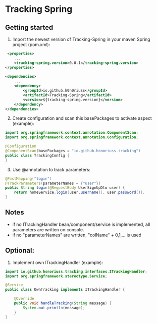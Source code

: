 # Tracking Spring
## Getting started
1. Import the newest version of Tracking-Spring in your maven Spring project (pom.xml):
````xml
 <properties>
    ...
    <tracking-spring.version>0.0.1</tracking-spring.version>
</properties>
    
<dependencies>
    ...
    <dependency>
        <groupId>io.github.h0n0riuss</groupId>
        <artifactId>Tracking-Spring</artifactId>
        <version>${tracking-spring.version}</version>
    </dependency>
</dependencies>
````

2. Create configuration and scan this basePackages to activate aspect (example):
````java
import org.springframework.context.annotation.ComponentScan;
import org.springframework.context.annotation.Configuration;

@Configuration
@ComponentScan(basePackages = "io.github.honoriuss.tracking")
public class TrackingConfig {
}
````

3. Use @annotation to track parameters:
````java
@PostMapping("login")
@TrackParameters(parameterNames = {"user"})
public String login(@RequestBody UserSignUpDto user) {
    return homeService.login(user.username(), user.password());
}
````

## Notes
- if no ITrackingHandler bean/component/service is implemented, all parameters are written on console.
- if no "parameterNames" are written, "colName" + 0,1,... is used

## Optional:
1. Implement own ITrackingHandler (example):
````java
import io.github.honoriuss.tracking.interfaces.ITrackingHandler;
import org.springframework.stereotype.Service;

@Service
public class OwnTracking implements ITrackingHandler {

    @Override
    public void handleTracking(String message) {
        System.out.println(message);
    }
}
````

